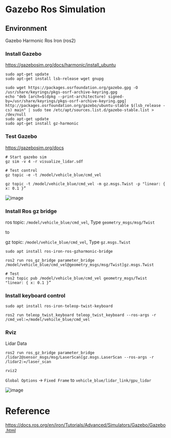 # Gazebo Ros Simulation 

## Environment
Gazebo Harmonic
Ros Iron (ros2)

### Install Gazebo
https://gazebosim.org/docs/harmonic/install_ubuntu
```shell
sudo apt-get update
sudo apt-get install lsb-release wget gnupg

sudo wget https://packages.osrfoundation.org/gazebo.gpg -O /usr/share/keyrings/pkgs-osrf-archive-keyring.gpg
echo "deb [arch=$(dpkg --print-architecture) signed-by=/usr/share/keyrings/pkgs-osrf-archive-keyring.gpg] http://packages.osrfoundation.org/gazebo/ubuntu-stable $(lsb_release -cs) main" | sudo tee /etc/apt/sources.list.d/gazebo-stable.list > /dev/null
sudo apt-get update
sudo apt-get install gz-harmonic
```

### Test Gazebo
https://gazebosim.org/docs

```shell
# Start gazebo sim
gz sim -v 4 -r visualize_lidar.sdf

# Test control
gz topic -e -t /model/vehicle_blue/cmd_vel

gz topic -t /model/vehicle_blue/cmd_vel -m gz.msgs.Twist -p "linear: { x: 0.1 }”
```

![image](https://github.com/andaccc/tech-roadmap/assets/8611553/0cb81ed4-a6cf-45a1-af4e-d39f27bf0b26)


### Install Ros gz bridge
ros topic: `/model/vehicle_blue/cmd_vel`, Type `geometry_msgs/msg/Twist`

to 

gz topic: `/model/vehicle_blue/cmd_vel`, Type `gz.msgs.Twist`


```shell
sudo apt install ros-iron-ros-gzharmonic-bridge

ros2 run ros_gz_bridge parameter_bridge /model/vehicle_blue/cmd_vel@geometry_msgs/msg/Twist]gz.msgs.Twist

# Test
ros2 topic pub /model/vehicle_blue/cmd_vel geometry_msgs/Twist "linear: { x: 0.1 }”
```

### Install keyboard control
```shell
sudo apt install ros-iron-teleop-twist-keyboard

ros2 run teleop_twist_keyboard teleop_twist_keyboard --ros-args -r /cmd_vel:=/model/vehicle_blue/cmd_vel
```

### Rviz

Lidar Data
```shell
ros2 run ros_gz_bridge parameter_bridge /lidar2@sensor_msgs/msg/LaserScan[gz.msgs.LaserScan --ros-args -r /lidar2:=/laser_scan

rviz2
```
`Global Options` -> `Fixed Frame` to `vehicle_blue/lidar_link/gpu_lidar`

![image](https://github.com/andaccc/tech-roadmap/assets/8611553/8473ff28-2267-4793-ac8d-5cd6976650ee)


# Reference 
https://docs.ros.org/en/iron/Tutorials/Advanced/Simulators/Gazebo/Gazebo.html
